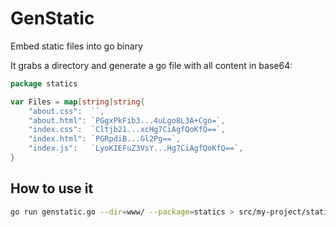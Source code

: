 # GenStatic

Embed static files into go binary

It grabs a directory and generate a go file with all content in base64:

```go
package statics

var Files = map[string]string{
	"about.css":  ``,
	"about.html": `PGgxPkFib3...4uLgo8L3A+Cgo=`,
	"index.css":  `Cltjb21...xcHg7CiAgfQoKfQ==`,
	"index.html": `PGRpdiB...Gl2Pg==`,
	"index.js":   `LyoKIEFuZ3VsY...Hg7CiAgfQoKfQ==`,
}
```

## How to use it

```sh
go run genstatic.go --dir=www/ --package=statics > src/my-project/statics/files.go
```
